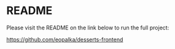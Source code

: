 # README
Please visit the README on the link below to run the full project:

https://github.com/eopalka/desserts-frontend